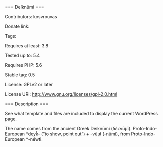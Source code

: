 === Deíknūmi ===

Contributors: kosvrouvas

Donate link:

Tags: 

Requires at least: 3.8

Tested up to: 5.4

Requires PHP: 5.6

Stable tag: 0.5

License: GPLv2 or later

License URI: http://www.gnu.org/licenses/gpl-2.0.html

=== Description ===

See what template and files are included to display the current WordPress page.

The name comes from the ancient Greek Deíknūmi (δέκνῡμῐ). Proto-Indo-European *deyḱ- (“to show, point out”) +‎ -νῡμῐ (-nūmi), from Proto-Indo-European *-néwti.
